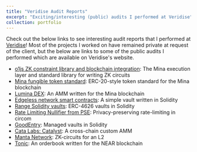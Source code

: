 ```yaml
---
title: "Veridise Audit Reports"
excerpt: "Exciting/interesting (public) audits I performed at Veridise"
collection: portfolio
---
```


Check out the below links to see interesting audit reports
that I performed at [Veridise](https://veridise.com)!
Most of the projects I worked on have remained private at request
of the client, but the below are links to some of the public audits I
performed which are available on Veridise's website.
- [o1js ZK constraint library and blockchain integration](https://veridise.com/audits-archive/company/o1-labs/o1-labs-o1js-2024-08-27/): The Mina execution layer and standard library for writing ZK circuits
- [Mina fungible token standard](https://veridise.com/wp-content/uploads/2024/08/VAR_Mina_Foundation_240624_Mina_Fungible_Token_Standard-V3.pdf): ERC-20-style token standard for the Mina blockchain
- [Lumina DEX](https://veridise.com/audits-archive/company/lumina-labs/lumina-dex-2025-01-19/): An AMM written for the Mina blockchain
- [Edgeless network smart contracts](https://veridise.com/wp-content/uploads/2024/03/VAR_Edgeless_240315.pdf): A simple vault written in Solidity
- [Range Solidity vaults](https://veridise.com/wp-content/uploads/2023/10/VAR-range-230904-Range-GHO-Vault-3.pdf): ERC-4626 vaults in Solidity
- [Rate Limiting Nullifier from PSE](https://veridise.com/wp-content/uploads/2023/09/VAR-RLN.pdf): Privacy-preserving rate-limiting in circom
- [GoodEntry](https://veridise.com/audits-archive/company/good-entry-labs/good-entry-gev2-2023-11-30/): Managed vaults in Solidity
- [Cata Labs: Catalyst](https://veridise.com/audits-archive/company/cata-labs/catalyst-2024-01-18/): A cross-chain custom AMM
- [Manta Network](https://veridise.com/audits-archive/company/manta-network/manta-chain-2023-09-01/): ZK-circuits for an L2
- [Tonic](https://veridise.com/audits-archive/company/tonic-foundation/tonic-2023-02-13/): An orderbook written for the NEAR blockchain


